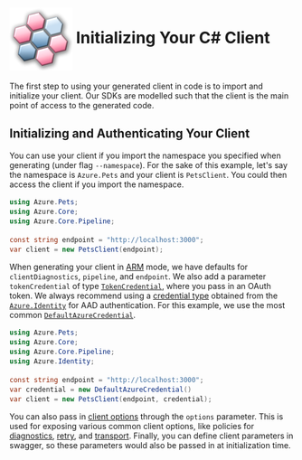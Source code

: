 # <img align="center" src="../images/logo.png">  Initializing Your C# Client

The first step to using your generated client in code is to import and initialize your client. Our SDKs are modelled such
that the client is the main point of access to the generated code.

## Initializing and Authenticating Your Client

You can use your client if you import the namespace you specified when generating (under flag `--namespace`). For the sake of this example,
let's say the namespace is `Azure.Pets` and your client is `PetsClient`. You could then access the client if you import the namespace.

```csharp
using Azure.Pets;
using Azure.Core;
using Azure.Core.Pipeline;

const string endpoint = "http://localhost:3000";
var client = new PetsClient(endpoint);
```

When generating your client in [ARM][arm] mode, we have defaults for `clientDiagnostics`, `pipeline`, and `endpoint`. We also add a parameter `tokenCredential` of type
[`TokenCredential`][token_credential], where you pass in an OAuth token. We always recommend
using a [credential type][identity_credentials] obtained from the [`Azure.Identity`][azure_identity] for AAD authentication. For this example,
we use the most common [`DefaultAzureCredential`][default_azure_credential].

```csharp
using Azure.Pets;
using Azure.Core;
using Azure.Core.Pipeline;
using Azure.Identity;

const string endpoint = "http://localhost:3000";
var credential = new DefaultAzureCredential()
var client = new PetsClient(endpoint, credential);
```

You can also pass in [client options][client_options] through the `options` parameter. This is used for exposing various
common client options, like policies for [diagnostics][diagnostics], [retry][retry], and [transport][transport].
Finally, you can define client parameters in swagger, so these parameters would also be passed in at initialization time.

<!-- LINKS -->
[arm]: https://docs.microsoft.com/en-us/azure/azure-resource-manager/management/control-plane-and-data-plane#control-plane
[http_pipeline]: https://docs.microsoft.com/en-us/dotnet/api/azure.core.pipeline.httppipeline?view=azure-dotnet
[token_credential]: https://docs.microsoft.com/en-us/dotnet/api/azure.core.tokencredential?view=azure-dotnet
[azure_identity]: https://docs.microsoft.com/en-us/dotnet/api/azure.identity?view=azure-dotnet
[identity_credentials]: https://github.com/Azure/azure-sdk-for-net/tree/master/sdk/identity/Azure.Identity#credential-classes
[default_azure_credential]: https://docs.microsoft.com/en-us/dotnet/api/azure.identity.defaultazurecredential?view=azure-dotnet
[client_options]: https://docs.microsoft.com/en-us/dotnet/api/azure.core.clientoptions?view=azure-dotnet
[diagnostics]: https://docs.microsoft.com/en-us/dotnet/api/azure.core.clientoptions.diagnostics?view=azure-dotnet#Azure_Core_ClientOptions_Diagnostics
[retry]: https://docs.microsoft.com/en-us/dotnet/api/azure.core.clientoptions.retry?view=azure-dotnet#Azure_Core_ClientOptions_Retry
[transport]: https://docs.microsoft.com/en-us/dotnet/api/azure.core.clientoptions.transport?view=azure-dotnet#Azure_Core_ClientOptions_Transport